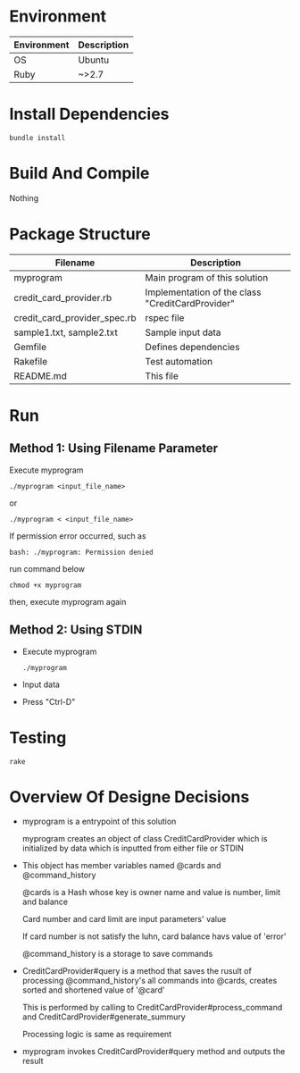 # Environment

|Environment|Description|
|------|---|
|OS|Ubuntu|
|Ruby|~>2.7|

# Install Dependencies

```
bundle install
```
# Build And Compile

Nothing

# Package Structure

|Filename|Description|
|------|---|
|myprogram|Main program of this solution|
|credit_card_provider.rb|Implementation of the class "CreditCardProvider"|
|credit_card_provider_spec.rb|rspec file|
|sample1.txt, sample2.txt|Sample input data|
|Gemfile|Defines dependencies|
|Rakefile|Test automation|
|README.md|This file|

# Run

## Method 1: Using Filename Parameter

Execute myprogram

```
./myprogram <input_file_name>
```
or
```
./myprogram < <input_file_name>
```
If permission error occurred, such as

```
bash: ./myprogram: Permission denied
```
run command below

```
chmod +x myprogram
```
then, execute myprogram again


## Method 2: Using STDIN

- Execute myprogram

    ```
    ./myprogram
    ```
- Input data
- Press "Ctrl-D"

# Testing
```
rake
```

# Overview Of Designe Decisions
- myprogram is a entrypoint of this solution
  
  myprogram creates an object of class CreditCardProvider which is initialized by data which is inputted from either file or STDIN

- This object has member variables named @cards and @command_history

  @cards is a Hash whose key is owner name and value is number, limit  and balance

  Card number and card limit are input parameters' value

  If card number is not satisfy the luhn, card balance havs value of 'error'

  @command_history is a storage to save commands

- CreditCardProvider#query is a method that saves the rusult of processing @command_history's all commands into @cards, creates sorted and shortened value of '@card'

  This is performed by calling to CreditCardProvider#process_command and CreditCardProvider#generate_summury

  Processing logic is same as requirement

- myprogram invokes CreditCardProvider#query method and outputs the result
